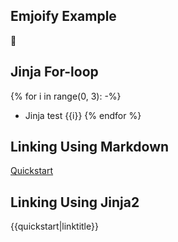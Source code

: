 ## Emjoify Example

:muscle:

## Jinja For-loop

{% for i in range(0, 3): -%}
- Jinja test {{i}}
{% endfor %}

## Linking Using Markdown

[Quickstart](quickstart.md)

## Linking Using Jinja2

{{quickstart|linktitle}}
